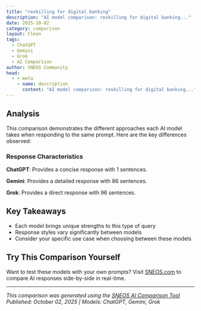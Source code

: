 ```yaml
---
title: "reskilling for digital banking"
description: "AI model comparison: reskilling for digital banking..."
date: 2025-10-02
category: comparison
layout: Clean
tags:
  - ChatGPT
  - Gemini
  - Grok
  - AI Comparison
author: SNEOS Community
head:
  - - meta
    - name: description
      content: "AI model comparison: reskilling for digital banking..."
---
```


<ChatComparison
  title="reskilling for digital banking"
  prompt="reskilling for digital banking"
  :responses='{
    "ChatGPT": "Error calling OpenAI API.",
    "Gemini": "Okay, let\u0027s break down reskilling for digital banking.  This is a vital topic, as the financial industry is undergoing a massive digital transformation.  To stay relevant and thrive, employees need to adapt and acquire new skills.\n\n**Why Reskilling is Crucial for Digital Banking:**\n\n*   **Changing Customer Expectations:** Customers expect seamless, personalized, and accessible banking experiences through digital channels.\n*   **Emergence of New Technologies:** AI, blockchain, cloud computing, and big data are reshaping banking operations and services.\n*   **Increased Competition:** Fintech companies are disrupting traditional banking models, forcing banks to innovate and offer competitive digital solutions.\n*   **Automation of Routine Tasks:** Automation is streamlining processes, freeing up employees to focus on higher-value, strategic activities.\n*   **Data-Driven Decision Making:** Banks are relying heavily on data analytics to understand customer behavior, manage risk, and optimize performance.\n\n**Key Areas for Reskilling in Digital Banking:**\n\nHere\u0027s a breakdown of the most important skill areas, along with examples of specific skills within each:\n\n**1. Technology \u0026 Data:**\n\n*   **Data Analytics:**\n    *   **Skills:**  SQL, Python (Pandas, NumPy, Scikit-learn), R, data visualization (Tableau, Power BI), statistical modeling, machine learning (ML), data mining, data warehousing, data governance.\n    *   **Why:**  Understanding customer behavior, fraud detection, risk management, personalized marketing, predictive analytics.\n*   **Cloud Computing:**\n    *   **Skills:**  AWS, Azure, Google Cloud Platform (GCP), cloud architecture, cloud security, DevOps, containerization (Docker, Kubernetes), serverless computing.\n    *   **Why:**  Scalability, cost efficiency, agility, and innovation in deploying and managing banking applications and services.\n*   **Cybersecurity:**\n    *   **Skills:**  Network security, application security, data security, threat intelligence, incident response, ethical hacking, security auditing, compliance (PCI DSS, GDPR).\n    *   **Why:**  Protecting sensitive customer data and financial assets from cyber threats.\n*   **Blockchain:**\n    *   **Skills:**  Blockchain concepts, smart contracts (Solidity, Vyper), distributed ledger technology (DLT), cryptography, consensus mechanisms, blockchain platforms (Ethereum, Hyperledger).\n    *   **Why:**  Secure and transparent transactions, supply chain finance, digital identity, and other innovative applications.\n*   **Artificial Intelligence (AI) \u0026 Machine Learning (ML):**\n    *   **Skills:**  ML algorithms (regression, classification, clustering), natural language processing (NLP), computer vision, deep learning, AI ethics, model deployment, AI platform knowledge.\n    *   **Why:**  Chatbots, fraud detection, personalized recommendations, credit scoring, risk assessment, process automation.\n*   **API Management:**\n    *   **Skills:** API design, API security, API governance, API lifecycle management, API gateways (Apigee, Mulesoft), API documentation.\n    *   **Why:** Integrate different systems and data sources, enable open banking initiatives, and build new digital services.\n*   **Software Development:**\n    *   **Skills:** Python, Java, Javascript, Front-end frameworks (React, Angular, Vue.js), Back-end frameworks (Node.js, Spring Boot), Mobile Development (iOS, Android).\n    *   **Why:** Building and maintaining digital banking platforms, mobile apps, and web applications.\n\n**2. Customer Experience (CX) \u0026 Design:**\n\n*   **UX/UI Design:**\n    *   **Skills:**  User research, user flows, wireframing, prototyping, visual design, interaction design, usability testing, design thinking.\n    *   **Why:**  Creating intuitive, engaging, and user-friendly digital banking interfaces and experiences.\n*   **Customer Journey Mapping:**\n    *   **Skills:** Understanding the end-to-end customer experience, identifying pain points, and designing solutions to improve customer satisfaction.\n    *   **Why:** Provide better customer service and anticipate needs.\n*   **Digital Marketing:**\n    *   **Skills:**  Search engine optimization (SEO), search engine marketing (SEM), social media marketing, content marketing, email marketing, marketing analytics, customer relationship management (CRM).\n    *   **Why:**  Acquiring and retaining customers through digital channels, building brand awareness, and driving online engagement.\n\n**3. Business \u0026 Strategy:**\n\n*   **Digital Transformation Strategy:**\n    *   **Skills:**  Strategic thinking, business analysis, change management, project management, technology roadmapping, innovation management.\n    *   **Why:**  Developing and executing a comprehensive digital transformation strategy for the bank.\n*   **Product Management:**\n    *   **Skills:**  Product vision, product roadmap, product backlog, agile development, market research, competitive analysis, user story writing, A/B testing.\n    *   **Why:**  Defining and launching new digital banking products and services.\n*   **Agile Methodologies:**\n    *   **Skills:** Scrum, Kanban, Lean, SAFe.\n    *   **Why:** Deliver faster and more efficiently.\n*   **Fintech Knowledge:**\n    *   **Skills:** Understanding of fintech trends, business models, and emerging technologies.\n    *   **Why:** Knowing the competitive landscape.\n*   **Regulatory Compliance:**\n    *   **Skills:** Knowledge of banking regulations (e.g., KYC, AML, GDPR), data privacy laws, and cybersecurity regulations.\n    *   **Why:** Maintain compliance with regulatory requirements in the digital banking environment.\n\n**4. Communication \u0026 Collaboration:**\n\n*   **Communication Skills:**\n    *   **Skills:**  Written and verbal communication, presentation skills, active listening, storytelling.\n    *   **Why:**  Communicating effectively with stakeholders, customers, and team members in a digital environment.\n*   **Collaboration Tools:**\n    *   **Skills:**  Slack, Microsoft Teams, Zoom, Google Workspace.\n    *   **Why:**  Facilitating remote collaboration and communication.\n\n**How to Implement Reskilling Programs:**\n\n*   **Needs Assessment:**  Identify the specific skills gaps within the organization.\n*   **Training Programs:**\n    *   **Internal Training:**  Develop internal training programs led by experienced employees or external experts.\n    *   **External Courses and Certifications:**  Encourage employees to pursue online courses, certifications, and degrees in relevant fields.  Platforms like Coursera, Udemy, edX, and LinkedIn Learning are great resources.\n    *   **Mentorship Programs:**  Pair experienced employees with those who are looking to develop new skills.\n    *   **Job Rotation:**  Provide opportunities for employees to work in different departments and roles to gain exposure to new skills and technologies.\n    *   **Hackathons and Innovation Challenges:**  Encourage employees to experiment with new technologies and develop innovative solutions.\n*   **Learning Culture:**  Foster a culture of continuous learning and development.  Encourage employees to take ownership of their learning and provide them with the resources and support they need to succeed.\n*   **Investment:**  Allocate sufficient budget for reskilling initiatives.\n*   **Partnerships:**  Collaborate with universities, colleges, and training providers to offer specialized training programs.\n*   **Incentives:** Offer bonuses or promotions.\n\n**Target Audiences for Reskilling:**\n\n*   **Frontline Staff:**  Customer service representatives, tellers, and branch managers.  Focus on skills related to digital customer service, online account management, and digital product knowledge.\n*   **IT Professionals:**  Software developers, data analysts, and cybersecurity specialists.  Focus on skills related to cloud computing, AI/ML, blockchain, and cybersecurity.\n*   **Marketing and Sales Professionals:**  Focus on digital marketing, customer relationship management, and data analytics.\n*   **Risk and Compliance Professionals:**  Focus on cybersecurity, data privacy, and regulatory compliance.\n*   **Management:** Leadership training.\n\n**Specific Examples of Reskilling Programs:**\n\n*   **Training Tellers on Mobile Banking Support:**  Equipping tellers with the knowledge and skills to assist customers with mobile banking apps, online account management, and digital payment solutions.\n*   **Upskilling Loan Officers in Data Analytics:**  Training loan officers on how to use data analytics to assess credit risk, identify potential fraud, and personalize loan offers.\n*   **Reskilling IT Staff in Cloud Computing:**  Providing IT staff with training on cloud computing platforms, cloud security, and DevOps practices to migrate banking applications to the cloud.\n*   **Developing Cybersecurity Experts:**  Training employees on cybersecurity threats, incident response, and data privacy regulations to protect the bank\u0027s digital assets.\n*   **Training Marketing Teams in Digital Marketing:**  Equipping marketing teams with the skills to create and execute effective digital marketing campaigns, including SEO, SEM, social media marketing, and content marketing.\n\n**Challenges to Reskilling:**\n\n*   **Resistance to Change:**  Employees may be resistant to learning new skills or adopting new technologies.\n*   **Lack of Time:**  Employees may not have enough time to participate in training programs due to their existing workload.\n*   **Cost:**  Reskilling programs can be expensive to implement.\n*   **Skill Gaps:**  It can be difficult to find qualified instructors and training programs that address the specific skills gaps within the organization.\n*   **Measuring ROI:**  It can be challenging to measure the return on investment (ROI) of reskilling programs.\n\n**Overcoming the Challenges:**\n\n*   **Communicate the Importance of Reskilling:**  Explain to employees why reskilling is necessary for their career development and the success of the organization.\n*   **Provide Flexible Learning Options:**  Offer online courses, self-paced learning modules, and other flexible learning options that allow employees to learn at their own pace.\n*   **Offer Incentives:**  Provide incentives such as bonuses, promotions, or salary increases for employees who complete reskilling programs.\n*   **Partner with Training Providers:**  Work with reputable training providers to develop customized training programs that meet the specific needs of the organization.\n*   **Track and Measure Results:**  Track employee participation in reskilling programs and measure the impact of the programs on employee performance and business outcomes.\n\nBy proactively addressing the need for reskilling, digital banks can ensure they have the skilled workforce they need to thrive in the ever-evolving digital landscape. Good luck!\n",
    "Grok": "Reskilling for digital banking involves acquiring new skills and competencies to adapt to the rapidly evolving landscape of financial services driven by technology. Digital banking encompasses online banking, mobile apps, fintech innovations, cybersecurity, data analytics, and customer experience enhancements, among others. Reskilling in this area is crucial for professionals in traditional banking roles, as well as for individuals looking to enter or pivot into the digital banking sector.\n\nHere\u2019s a comprehensive guide to reskilling for digital banking:\n\n---\n\n### 1. Understand the Digital Banking Landscape\nBefore embarking on reskilling, it\u2019s important to understand the key trends and technologies shaping digital banking. These include:\n- **Online and Mobile Banking**: Familiarity with platforms and apps that allow customers to manage their finances remotely.\n- **Fintech Innovations**: Understanding financial technologies such as digital wallets, peer-to-peer payments, and blockchain.\n- **Artificial Intelligence (AI) and Machine Learning (ML)**: Used for fraud detection, personalized banking, and chatbots.\n- **Cybersecurity**: Protecting sensitive financial data from breaches and attacks.\n- **Data Analytics**: Leveraging customer data for insights, decision-making, and marketing.\n- **Regulatory Technology (RegTech)**: Ensuring compliance with financial regulations using technology.\n- **Cloud Computing**: Enabling scalable and secure banking operations.\n\n---\n\n### 2. Identify Skills to Acquire\nDigital banking requires a blend of technical, analytical, and soft skills. Depending on your current background and career goals, focus on the following areas:\n\n#### Technical Skills\n- **Digital Banking Platforms**: Learn how to use or develop banking apps and online portals.\n- **Data Analytics and Big Data**: Gain proficiency in tools like Python, R, SQL, and platforms like Tableau or Power BI for analyzing customer behavior and financial trends.\n- **Cybersecurity**: Understand the basics of securing digital transactions, encryption, and threat detection. Certifications like Certified Information Systems Security Professional (CISSP) or CompTIA Security\u002B can be helpful.\n- **AI and Machine Learning**: Learn to implement AI for personalized customer experiences or fraud detection (e.g., TensorFlow, scikit-learn).\n- **Blockchain and Cryptocurrency**: Understand decentralized finance (DeFi) and how blockchain can be used for secure transactions.\n- **Cloud Computing**: Familiarize yourself with platforms like AWS, Microsoft Azure, or Google Cloud for hosting banking applications.\n\n#### Functional Skills\n- **Digital Customer Experience (CX)**: Learn to design user-friendly interfaces (UI/UX) and improve customer journeys in digital banking apps.\n- **Product Management**: Understand how to develop and launch digital banking products (e.g., mobile payment solutions).\n- **Risk Management**: Learn how to assess and mitigate risks in a digital environment.\n- **Compliance and RegTech**: Stay updated on regulations like GDPR, PSD2 (Payment Services Directive 2), or AML (Anti-Money Laundering) using technology solutions.\n\n#### Soft Skills\n- **Adaptability**: Be ready to learn and pivot as technology evolves.\n- **Problem-Solving**: Address challenges in implementing digital solutions.\n- **Communication**: Translate technical concepts to non-technical stakeholders (e.g., customers or executives).\n- **Collaboration**: Work effectively with cross-functional teams, including developers, marketers, and compliance officers.\n\n---\n\n### 3. Explore Learning Resources and Training Programs\nThere are numerous resources and programs to help you reskill for digital banking, including online courses, certifications, and hands-on projects.\n\n#### Online Courses and Platforms\n- **Coursera**:\n  - \u0022Digital Transformation in Financial Services\u0022 by Copenhagen Business School.\n  - \u0022FinTech and the Transformation in Financial Services\u0022 by Duke University.\n  - \u0022AI for Everyone\u0022 by Andrew Ng (for understanding AI applications in banking).\n- **edX**:\n  - \u0022Digital Banking and Innovation\u0022 by RMIT University.\n  - \u0022Cybersecurity Fundamentals\u0022 by Rochester Institute of Technology.\n- **Udemy**:\n  - Courses on blockchain, cryptocurrency, and digital payments.\n  - Beginner to advanced courses on data analytics and Python.\n- **LinkedIn Learning**: Short courses on digital banking trends, customer experience, and leadership in fintech.\n\n#### Certifications\n- **Certified Digital Banking Professional (CDBP)**: Focuses on digital transformation in banking.\n- **Certified Fintech Practitioner (CFtP)**: Covers fintech innovations and their applications.\n- **AWS Certified Solutions Architect** or **Microsoft Azure Fundamentals**: For cloud computing in banking.\n- **Google Data Analytics Professional Certificate**: For learning data analysis relevant to banking.\n- **Certified Information Security Manager (CISM)**: For cybersecurity in financial services.\n\n#### Bootcamps and Workshops\n- Join fintech or digital banking bootcamps offered by organizations like General Assembly or Springboard.\n- Attend industry webinars, conferences, or workshops by organizations like FinTech Connect or Money20/20.\n\n#### Hands-On Projects\n- Build a simple banking app or fintech prototype using coding platforms like GitHub.\n- Participate in hackathons focused on financial services to solve real-world problems.\n- Use datasets (e.g., Kaggle) to practice data analysis and predictive modeling for banking scenarios.\n\n---\n\n### 4. Transitioning from Traditional Banking Roles\nIf you\u2019re coming from a traditional banking background (e.g., branch manager, loan officer), here\u2019s how to reskill:\n- **Leverage Existing Knowledge**: Your understanding of customer needs, financial products, and regulations is a strong foundation. Focus on how these translate to digital platforms.\n- **Start with Customer-Facing Tech**: Learn about digital tools used for customer interactions, such as CRM systems (e.g., Salesforce) and chatbots.\n- **Upskill Gradually**: Begin with beginner-level courses in data analytics or cybersecurity before moving to advanced topics like AI or blockchain.\n- **Network in Fintech**: Connect with professionals in digital banking through LinkedIn, industry events, or local meetups to understand job roles and required skills.\n\n---\n\n### 5. Career Opportunities After Reskilling\nOnce reskilled, you can target various roles in digital banking, such as:\n- **Digital Banking Manager**: Oversee online and mobile banking operations.\n- **Fintech Product Manager**: Develop and launch digital financial products.\n- **Data Analyst in Banking**: Analyze customer and transaction data to drive business decisions.\n- **Cybersecurity Specialist**: Protect digital banking platforms from threats.\n- **AI/ML Engineer**: Build algorithms for fraud detection or personalization.\n- **Compliance Officer (RegTech Focus)**: Ensure digital banking adheres to regulations.\n- **Customer Experience Specialist**: Improve user interfaces and journeys in banking apps.\n\n---\n\n### 6. Stay Updated and Continuous Learning\nDigital banking evolves rapidly, so continuous learning is essential. Follow industry news through:\n- Publications like **FinTech Magazine**, **The Financial Brand**, or **Banking Dive**.\n- Podcasts like **Breaking Banks** or **Fintech Insider**.\n- Communities on LinkedIn or Reddit for fintech and digital banking discussions.\n\n---\n\n### 7. Practical Tips for Reskilling\n- **Set Clear Goals**: Decide if you want to specialize (e.g., cybersecurity) or take a broader role (e.g., digital transformation strategist).\n- **Create a Learning Schedule**: Dedicate a few hours weekly to online courses or certifications.\n- **Build a Portfolio**: Showcase projects (e.g., a banking app prototype or data analysis report) to demonstrate your skills to employers.\n- **Seek Mentorship**: Find mentors in the digital banking space to guide your learning and career transition.\n- **Apply for Internships or Entry-Level Roles**: Gain hands-on experience in fintech startups or digital banking teams.\n\n---\n\n### Conclusion\nReskilling for digital banking is an investment in a future-proof career. By focusing on relevant technical and functional skills, leveraging online resources, and staying updated on industry trends, you can successfully transition into or advance within this dynamic field. Start small, stay committed, and adapt as new technologies emerge to thrive in the world of digital banking. If you have a specific role or skill in mind, I can provide more tailored advice!"
  }'
  published-date="14:04"
/>

## Analysis

This comparison demonstrates the different approaches each AI model takes when responding to the same prompt. Here are the key differences observed:

### Response Characteristics

**ChatGPT**: Provides a concise response with 1 sentences. 

**Gemini**: Provides a detailed response with 86 sentences. 

**Grok**: Provides a direct response with 96 sentences. 

## Key Takeaways

- Each model brings unique strengths to this type of query
- Response styles vary significantly between models
- Consider your specific use case when choosing between these models

## Try This Comparison Yourself

Want to test these models with your own prompts? Visit [SNEOS.com](https://sneos.com) to compare AI responses side-by-side in real-time.

---

*This comparison was generated using the [SNEOS AI Comparison Tool](https://sneos.com)*
*Published: October 02, 2025 | Models: ChatGPT, Gemini, Grok*
